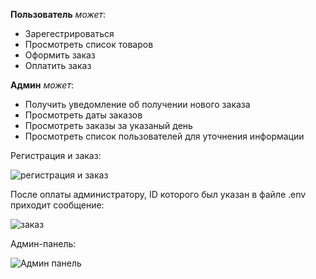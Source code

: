 **Пользователь** *может*:
- Зарегестрироваться
- Просмотреть список товаров
- Оформить заказ
- Оплатить заказ 

**Админ** *может*:
- Получить уведомление об получении нового заказа
- Просмотреть даты заказов
- Просмотреть заказы за указаный день
- Просмотреть список пользователей для уточнения информации

Регистрация и заказ:

![регистрация и заказ](https://github.com/AlexRey754/Telegram_Pizza_shop/assets/62465414/946acdf4-a4c6-498d-9ee5-cef832866cf8)

После оплаты администратору, ID которого был указан в файле .env приходит сообщение:

![заказ](https://github.com/AlexRey754/Telegram_Pizza_shop/assets/62465414/aef0ad75-82ed-4127-9b72-58aaaa0be8ef)


Админ-панель:

![Админ панель](https://github.com/AlexRey754/Telegram_Pizza_shop/assets/62465414/1736a679-c755-4093-8473-1ec7c94b2ce5)
